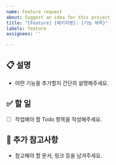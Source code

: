 ```yaml
---
name: Feature request
about: Suggest an idea for this project
title: "[Feature] {패키지명}: {기능 제목}"
labels: feature
assignees: ''

---
```


## 📋 설명
- 어떤 기능을 추가할지 간단히 설명해주세요.

## ✅ 할 일
- [ ] 작업해야 할 Todo 항목을 작성해주세요.

## 💬 추가 참고사항
- 참고해야 할 문서, 링크 등을 남겨주세요.
